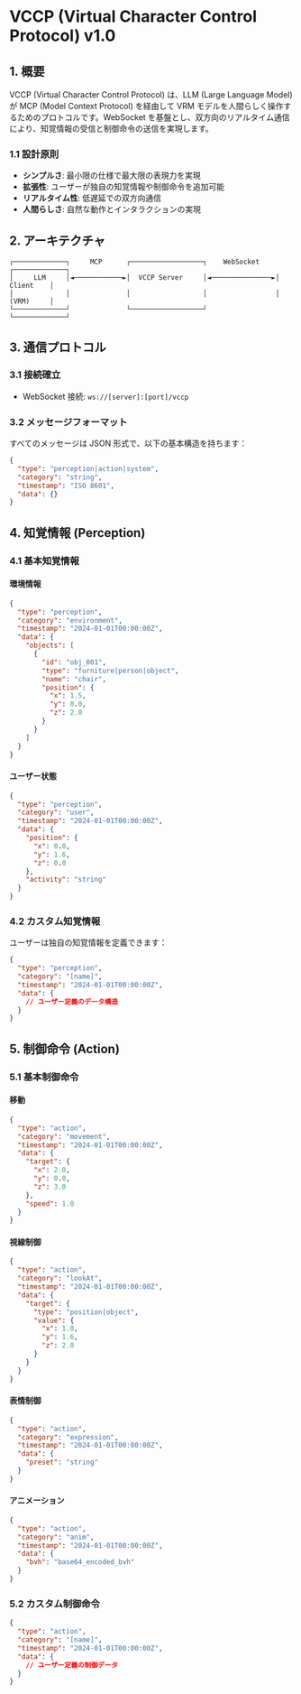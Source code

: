 # VCCP (Virtual Character Control Protocol) v1.0

## 1. 概要

VCCP (Virtual Character Control Protocol) は、LLM (Large Language Model) が MCP (Model Context Protocol) を経由して VRM モデルを人間らしく操作するためのプロトコルです。WebSocket を基盤とし、双方向のリアルタイム通信により、知覚情報の受信と制御命令の送信を実現します。

### 1.1 設計原則

- **シンプルさ**: 最小限の仕様で最大限の表現力を実現
- **拡張性**: ユーザーが独自の知覚情報や制御命令を追加可能
- **リアルタイム性**: 低遅延での双方向通信
- **人間らしさ**: 自然な動作とインタラクションの実現

## 2. アーキテクチャ

```
┌─────────────┐     MCP      ┌──────────────────┐    WebSocket    ┌─────────────┐
│     LLM     │◄────────────►│  VCCP Server     │◄───────────────►│   Client    │
│             │              │                  │                 │   (VRM)     │
└─────────────┘              └──────────────────┘                 └─────────────┘
```

## 3. 通信プロトコル

### 3.1 接続確立

- WebSocket 接続: `ws://[server]:[port]/vccp`

### 3.2 メッセージフォーマット

すべてのメッセージは JSON 形式で、以下の基本構造を持ちます：

```json
{
  "type": "perception|action|system",
  "category": "string",
  "timestamp": "ISO 8601",
  "data": {}
}
```

## 4. 知覚情報 (Perception)

### 4.1 基本知覚情報

#### 環境情報

```json
{
  "type": "perception",
  "category": "environment",
  "timestamp": "2024-01-01T00:00:00Z",
  "data": {
    "objects": [
      {
        "id": "obj_001",
        "type": "furniture|person|object",
        "name": "chair",
        "position": {
          "x": 1.5,
          "y": 0.0,
          "z": 2.0
        }
      }
    ]
  }
}
```

#### ユーザー状態

```json
{
  "type": "perception",
  "category": "user",
  "timestamp": "2024-01-01T00:00:00Z",
  "data": {
    "position": {
      "x": 0.0,
      "y": 1.6,
      "z": 0.0
    },
    "activity": "string"
  }
}
```

### 4.2 カスタム知覚情報

ユーザーは独自の知覚情報を定義できます：

```json
{
  "type": "perception",
  "category": "[name]",
  "timestamp": "2024-01-01T00:00:00Z",
  "data": {
    // ユーザー定義のデータ構造
  }
}
```

## 5. 制御命令 (Action)

### 5.1 基本制御命令

#### 移動

```json
{
  "type": "action",
  "category": "movement",
  "timestamp": "2024-01-01T00:00:00Z",
  "data": {
    "target": {
      "x": 2.0,
      "y": 0.0,
      "z": 3.0
    },
    "speed": 1.0
  }
}
```

#### 視線制御

```json
{
  "type": "action",
  "category": "lookAt",
  "timestamp": "2024-01-01T00:00:00Z",
  "data": {
    "target": {
      "type": "position|object",
      "value": {
        "x": 1.0,
        "y": 1.6,
        "z": 2.0
      }
    }
  }
}
```

#### 表情制御

```json
{
  "type": "action",
  "category": "expression",
  "timestamp": "2024-01-01T00:00:00Z",
  "data": {
    "preset": "string"
  }
}
```

#### アニメーション

```json
{
  "type": "action",
  "category": "anim",
  "timestamp": "2024-01-01T00:00:00Z",
  "data": {
    "bvh": "base64_encoded_bvh"
  }
}
```

### 5.2 カスタム制御命令

```json
{
  "type": "action",
  "category": "[name]",
  "timestamp": "2024-01-01T00:00:00Z",
  "data": {
    // ユーザー定義の制御データ
  }
}
```
